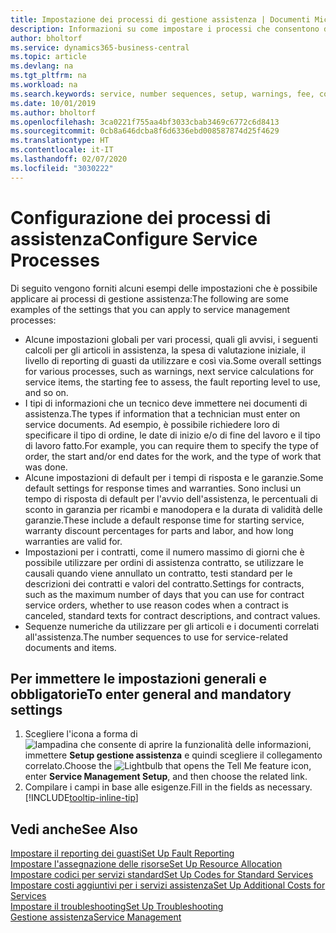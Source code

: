 ```yaml
---
title: Impostazione dei processi di gestione assistenza | Documenti Microsoft
description: Informazioni su come impostare i processi che consentono di assicurarsi che i clienti siano soddisfatti del servizio di assistenza clienti.
author: bholtorf
ms.service: dynamics365-business-central
ms.topic: article
ms.devlang: na
ms.tgt_pltfrm: na
ms.workload: na
ms.search.keywords: service, number sequences, setup, warnings, fee, contracts, warranties
ms.date: 10/01/2019
ms.author: bholtorf
ms.openlocfilehash: 3ca0221f755aa4bf3033cbab3469c6772c6d8413
ms.sourcegitcommit: 0cb8a646dcba8f6d6336ebd008587874d25f4629
ms.translationtype: HT
ms.contentlocale: it-IT
ms.lasthandoff: 02/07/2020
ms.locfileid: "3030222"
---
```

# <a name="configure-service-processes"></a><span data-ttu-id="f2485-103">Configurazione dei processi di assistenza</span><span class="sxs-lookup"><span data-stu-id="f2485-103">Configure Service Processes</span></span>
<span data-ttu-id="f2485-104">Di seguito vengono forniti alcuni esempi delle impostazioni che è possibile applicare ai processi di gestione assistenza:</span><span class="sxs-lookup"><span data-stu-id="f2485-104">The following are some examples of the settings that you can apply to service management processes:</span></span>  
  
* <span data-ttu-id="f2485-105">Alcune impostazioni globali per vari processi, quali gli avvisi, i seguenti calcoli per gli articoli in assistenza, la spesa di valutazione iniziale, il livello di reporting di guasti da utilizzare e così via.</span><span class="sxs-lookup"><span data-stu-id="f2485-105">Some overall settings for various processes, such as warnings, next service calculations for service items, the starting fee to assess, the fault reporting level to use, and so on.</span></span>  
* <span data-ttu-id="f2485-106">I tipi di informazioni che un tecnico deve immettere nei documenti di assistenza.</span><span class="sxs-lookup"><span data-stu-id="f2485-106">The types if information that a technician must enter on service documents.</span></span> <span data-ttu-id="f2485-107">Ad esempio, è possibile richiedere loro di specificare il tipo di ordine, le date di inizio e/o di fine del lavoro e il tipo di lavoro fatto.</span><span class="sxs-lookup"><span data-stu-id="f2485-107">For example, you can require them to specify the type of order, the start and/or end dates for the work, and the type of work that was done.</span></span>  
* <span data-ttu-id="f2485-108">Alcune impostazioni di default per i tempi di risposta e le garanzie.</span><span class="sxs-lookup"><span data-stu-id="f2485-108">Some default settings for response times and warranties.</span></span> <span data-ttu-id="f2485-109">Sono inclusi un tempo di risposta di default per l'avvio dell'assistenza, le percentuali di sconto in garanzia per ricambi e manodopera e la durata di validità delle garanzie.</span><span class="sxs-lookup"><span data-stu-id="f2485-109">These include a default response time for starting service, warranty discount percentages for parts and labor, and how long warranties are valid for.</span></span>  
* <span data-ttu-id="f2485-110">Impostazioni per i contratti, come il numero massimo di giorni che è possibile utilizzare per ordini di assistenza contratto, se utilizzare le causali quando viene annullato un contratto, testi standard per le descrizioni dei contratti e valori del contratto.</span><span class="sxs-lookup"><span data-stu-id="f2485-110">Settings for contracts, such as the maximum number of days that you can use for contract service orders, whether to use reason codes when a contract is canceled, standard texts for contract descriptions, and contract values.</span></span>  
* <span data-ttu-id="f2485-111">Sequenze numeriche da utilizzare per gli articoli e i documenti correlati all'assistenza.</span><span class="sxs-lookup"><span data-stu-id="f2485-111">The number sequences to use for service-related documents and items.</span></span>  

## <a name="to-enter-general-and-mandatory-settings"></a><span data-ttu-id="f2485-112">Per immettere le impostazioni generali e obbligatorie</span><span class="sxs-lookup"><span data-stu-id="f2485-112">To enter general and mandatory settings</span></span>
1. <span data-ttu-id="f2485-113">Scegliere l'icona a forma di ![lampadina che consente di aprire la funzionalità delle informazioni](media/ui-search/search_small.png "Informazioni sull'operazione che si desidera eseguire"), immettere **Setup gestione assistenza** e quindi scegliere il collegamento correlato.</span><span class="sxs-lookup"><span data-stu-id="f2485-113">Choose the ![Lightbulb that opens the Tell Me feature](media/ui-search/search_small.png "Tell me what you want to do") icon, enter **Service Management Setup**, and then choose the related link.</span></span>
2. <span data-ttu-id="f2485-114">Compilare i campi in base alle esigenze.</span><span class="sxs-lookup"><span data-stu-id="f2485-114">Fill in the fields as necessary.</span></span> [!INCLUDE[tooltip-inline-tip](includes/tooltip-inline-tip_md.md)]  

## <a name="see-also"></a><span data-ttu-id="f2485-115">Vedi anche</span><span class="sxs-lookup"><span data-stu-id="f2485-115">See Also</span></span>  
[<span data-ttu-id="f2485-116">Impostare il reporting dei guasti</span><span class="sxs-lookup"><span data-stu-id="f2485-116">Set Up Fault Reporting</span></span>](service-how-setup-fault-reporting.md)  
[<span data-ttu-id="f2485-117">Impostare l'assegnazione delle risorse</span><span class="sxs-lookup"><span data-stu-id="f2485-117">Set Up Resource Allocation</span></span>](service-how-setup-resource-allocation.md)  
[<span data-ttu-id="f2485-118">Impostare codici per servizi standard</span><span class="sxs-lookup"><span data-stu-id="f2485-118">Set Up Codes for Standard Services</span></span>](service-how-setup-service-coding.md)  
[<span data-ttu-id="f2485-119">Impostare costi aggiuntivi per i servizi assistenza</span><span class="sxs-lookup"><span data-stu-id="f2485-119">Set Up Additional Costs for Services</span></span>](service-how-setup-service-costs-pricing.md)  
[<span data-ttu-id="f2485-120">Impostare il troubleshooting</span><span class="sxs-lookup"><span data-stu-id="f2485-120">Set Up Troubleshooting</span></span>](service-how-setup-troubleshooting.md)  
[<span data-ttu-id="f2485-121">Gestione assistenza</span><span class="sxs-lookup"><span data-stu-id="f2485-121">Service Management</span></span>](service-service.md)  
